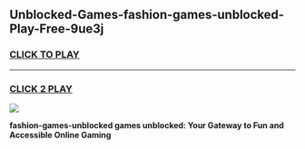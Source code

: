 
## Unblocked-Games-fashion-games-unblocked-Play-Free-9ue3j
<h3>
<a href="https://premium76.site?title=fashion-games-unblocked&ref=19M">CLICK TO PLAY</a></h3>
<hr>

<h3>
<a href="https://premium76.site?title=fashion-games-unblocked&ref=19M">CLICK 2 PLAY</a>
  
</h3>

<a href="https://premium76.site?title=fashion-games-unblocked&ref=19M"><img src="https://clearcache.store/games.png"></a>


**fashion-games-unblocked games unblocked: Your Gateway to Fun and Accessible Online Gaming**
